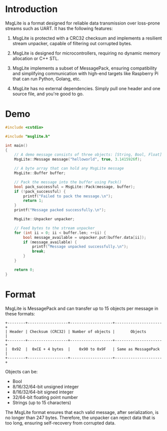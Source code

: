 # Introduction

MsgLite is a format designed for reliable data transmission over loss-prone streams such as UART. It has the following features:

1. MsgLite is protected with a CRC32 checksum and implements a resilient stream unpacker, capable of filtering out corrupted bytes.

2. MsgLite is designed for microcontrollers, requiring no dynamic memory allocation or C++ STL.

3. MsgLite implements a subset of MessagePack, ensuring compatibility and simplifying communication with high-end targets like Raspberry Pi that can run Python, Golang, etc.

4. MsgLite has no external dependencies. Simply pull one header and one source file, and you're good to go.

# Demo
```cpp
#include <cstdio>

#include "msglite.h"

int main()
{
    // A demo message consists of three objects: [String, Bool, Float]
    MsgLite::Message message("helloworld", true, 3.1415926f);

    // A byte array that can hold any MsgLite message
    MsgLite::Buffer buffer;

    // Pack the message into the buffer using Pack()
    bool pack_successful = MsgLite::Pack(message, buffer);
    if (!pack_successful) {
        printf("Failed to pack the message.\n");
        return 1;
    }
    printf("Message packed successfully.\n");

    MsgLite::Unpacker unpacker;

    // Feed bytes to the stream unpacker
    for (int ii = 0; ii < buffer.len; ++ii) {
        bool message_available = unpacker.put(buffer.data[ii]);
        if (message_available) {
            printf("Message unpacked successfully.\n");
            break;
        }
    }

    return 0;
}
```

# Format
MsgLite is MessagePack and can transfer up to 15 objects per message in these formats:
```
+--------+------------------+-------------------+---------------------+
| Header | Checksum (CRC32) | Number of objects |       Objects       |
+--------+------------------+-------------------+---------------------+
|  0x92  |  0xCE + 4 bytes  |    0x90 to 0x9F   | Same as MessagePack |
+--------+------------------+-------------------+---------------------+
```
Objects can be:
- Bool
- 8/16/32/64-bit unsigned integer
- 8/16/32/64-bit signed integer
- 32/64-bit floating point number
- Strings (up to 15 characters)

The MsgLite format ensures that each valid message, after serialization, is no longer than 247 bytes. Therefore, the unpacker can reject data that is too long, ensuring self-recovery from corrupted data.
